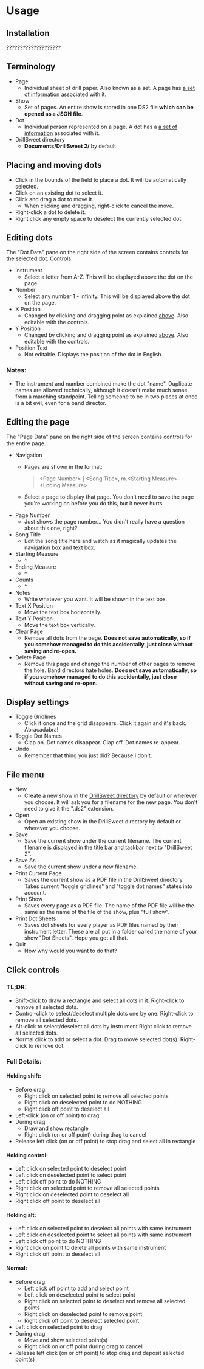# Usage

## Installation
????????????????????

## Terminology
- Page
	- Individual sheet of drill paper. Also known as a set. A page has [a set of information](../master/Usage.md#editing-the-page) associated with it.
- Show
	- Set of pages. An entire show is stored in one DS2 file **which can be opened as a JSON file**.
- Dot
	- Individual person represented on a page. A dot has a [a set of information](../master/Usage.md#editing-dots) associated with it.
- DrillSweet directory
	- **Documents/DrillSweet 2/** by default

## Placing and moving dots
- Click in the bounds of the field to place a dot. It will be automatically selected.
- Click on an existing dot to select it.
- Click and drag a dot to move it.
	- When clicking and dragging, right-click to cancel the move.
- Right-click a dot to delete it.
- Right click any empty space to deselect the currently selected dot.

## Editing dots
The "Dot Data" pane on the right side of the screen contains controls for the selected dot.
Controls:
- Instrument
	- Select a letter from A-Z. This will be displayed above the dot on the page.
- Number
	- Select any number 1 - infinity. This will be displayed above the dot on the page.
- X Position
	- Changed by clicking and dragging point as explained [above](../master/Usage.md#placing-and-moving-dots). Also editable with the controls.
- Y Position
	- Changed by clicking and dragging point as explained [above](../master/Usage.md#placing-and-moving-dots). Also editable with the controls.
- Position Text
	- Not editable. Displays the position of the dot in English.
	
### Notes:
- The instrument and number combined make the dot "name". Duplicate names are allowed technically, although it doesn't make much sense from a marching standpoint. Telling someone to be in two places at once is a bit evil, even for a band director.

## Editing the page
The "Page Data" pane on the right side of the screen contains controls for the entire page.
- Navigation
	- Pages are shown in the format:
	
		> \<Page Number> | \<Song Title>, m.\<Starting Measure>-\<Ending Measure>
	- Select a page to display that page. You don't need to save the page you're working on before you do this, but it never hurts.
- Page Number
	- Just shows the page number... You didn't really have a question about this one, right?
- Song Title
	- Edit the song title here and watch as it magically updates the navigation box and text box.
- Starting Measure
	- ^
- Ending Measure
	- ^
- Counts
	- ^
- Notes
	- Write whatever you want. It will be shown in the text box.
- Text X Position
	- Move the text box horizontally.
- Text Y Position
	- Move the text box vertically.
- Clear Page
	- Remove all dots from the page. **Does not save automatically, so if you somehow managed to do this accidentally, just close without saving and re-open.**
- Delete Page
	- Remove this page and change the number of other pages to remove the hole. Band directors hate holes. **Does not save automatically, so if you somehow managed to do this accidentally, just close without saving and re-open.**

## Display settings
- Toggle Gridlines
	- Click it once and the grid disappears. Click it again and it's back. Abracadabra!
- Toggle Dot Names
	- Clap on. Dot names disappear. Clap off. Dot names re-appear.
- Undo
	- Remember that thing you just did? Because I don't.

## File menu
- New
	- Create a new show in the [DrillSweet directory](../master/Usage.md#terminology) by default or wherever you choose. It will ask you for a filename for the new page. You don't need to give it the ".ds2" extension.
- Open
	- Open an existing show in the DrillSweet directory by default or wherever you choose.
- Save
	- Save the current show under the current filename. The current filename is displayed in the title bar and taskbar next to "DrillSweet 2".
- Save As
	- Save the current show under a new filename.
- Print Current Page
	- Saves the current show as a PDF file in the DrillSweet directory. Takes current "toggle gridlines" and "toggle dot names" states into account.
- Print Show
	- Saves every page as a PDF file. The name of the PDF file will be the same as the name of the file of the show, plus "full show".
- Print Dot Sheets
	- Saves dot sheets for every player as PDF files named by their instrument letter. These are all put in a folder called the name of your show "Dot Sheets". Hope you got all that.
- Quit
	- Now why would you want to do that?

## Click controls

### TL;DR:
- Shift-click to draw a rectangle and select all dots in it. Right-click to remove all selected dots.
- Control-click to select/deselect multiple dots one by one. Right-click to remove all selected dots.
- Alt-click to select/deselect all dots by instrument Right click to remove all selected dots.
- Normal click to add or select a dot. Drag to move selected dot(s). Right-click to remove dot.

### Full Details:

#### Holding shift:
- Before drag:
	- Right click on selected point to remove all selected points
	- Right click on deselected point to do NOTHING
	- Right click off point to deselect all
- Left-click (on or off point) to drag
- During drag:
	- Draw and show rectangle
	- Right click (on or off point) during drag to cancel
- Release left click (on or off point) to stop drag and select all in rectangle

#### Holding control:
- Left click on selected point to deselect point
- Left click on deselected point to select point
- Left click off point to do NOTHING
- Right click on selected point to remove all selected points
- Right click on deselected point to deselect all
- Right click off point to deselect all

#### Holding alt:
- Left click on selected point to deselect all points with same instrument
- Left click on deselected point to select all points with same instrument
- Left click off point to do NOTHING
- Right click on point to delete all points with same instrument
- Right click off point to deselect all

#### Normal:
- Before drag:
	- Left click off point to add and select point
	- Left click on deselected point to select point
	- Right click on selected point to deselect and remove all selected points
	- Right click on deselected point to remove point
	- Right click off point to deselect selected point
- Left click on selected point to drag
- During drag:
	- Move and show selected point(s)
	- Right click on or off point during drag to cancel
- Release left click (on or off point) to stop drag and deposit selected point(s)
